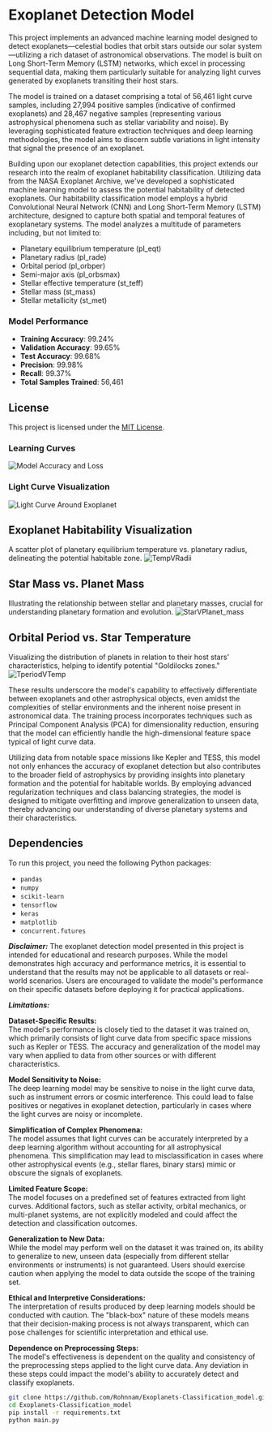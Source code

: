 # Exoplanet Detection Model

This project implements an advanced machine learning model designed to detect exoplanets—celestial bodies that orbit stars outside our solar system—utilizing a rich dataset of astronomical observations. The model is built on Long Short-Term Memory (LSTM) networks, which excel in processing sequential data, making them particularly suitable for analyzing light curves generated by exoplanets transiting their host stars. <br>

The model is trained on a dataset comprising a total of 56,461 light curve samples, including 27,994 positive samples (indicative of confirmed exoplanets) and 28,467 negative samples (representing various astrophysical phenomena such as stellar variability and noise). By leveraging sophisticated feature extraction techniques and deep learning methodologies, the model aims to discern subtle variations in light intensity that signal the presence of an exoplanet. <br>

Building upon our exoplanet detection capabilities, this project extends our research into the realm of exoplanet habitability classification. Utilizing data from the NASA Exoplanet Archive, we've developed a sophisticated machine learning model to assess the potential habitability of detected exoplanets.
Our habitability classification model employs a hybrid Convolutional Neural Network (CNN) and Long Short-Term Memory (LSTM) architecture, designed to capture both spatial and temporal features of exoplanetary systems. The model analyzes a multitude of parameters including, but not limited to:

- Planetary equilibrium temperature (pl_eqt)
- Planetary radius (pl_rade)
- Orbital period (pl_orbper)
- Semi-major axis (pl_orbsmax)
- Stellar effective temperature (st_teff)
- Stellar mass (st_mass)
- Stellar metallicity (st_met)


### Model Performance

- **Training Accuracy**: 99.24%
- **Validation Accuracy**: 99.65%
- **Test Accuracy**: 99.68%
- **Precision**: 99.98%
- **Recall**: 99.37%
- **Total Samples Trained**: 56,461

## License
This project is licensed under the [MIT License](LICENSE.md).


### Learning Curves

![Model Accuracy and Loss](Exoplanet_latest.png)

### Light Curve Visualization

![Light Curve Around Exoplanet](Exoplanet_graph_balanced.png)

## Exoplanet Habitability Visualization
A scatter plot of planetary equilibrium temperature vs. planetary radius, delineating the potential habitable zone.
![TempVRadii](Habitability_graph.png)
   
## Star Mass vs. Planet Mass
Illustrating the relationship between stellar and planetary masses, crucial for understanding planetary formation and evolution.
![StarVPlanet_mass](mass_compare.png)

## Orbital Period vs. Star Temperature
Visualizing the distribution of planets in relation to their host stars' characteristics, helping to identify potential "Goldilocks zones."
![TperiodVTemp](temp_compare.png)


These results underscore the model's capability to effectively differentiate between exoplanets and other astrophysical objects, even amidst the complexities of stellar environments and the inherent noise present in astronomical data. The training process incorporates techniques such as Principal Component Analysis (PCA) for dimensionality reduction, ensuring that the model can efficiently handle the high-dimensional feature space typical of light curve data.<br>

Utilizing data from notable space missions like Kepler and TESS, this model not only enhances the accuracy of exoplanet detection but also contributes to the broader field of astrophysics by providing insights into planetary formation and the potential for habitable worlds. By employing advanced regularization techniques and class balancing strategies, the model is designed to mitigate overfitting and improve generalization to unseen data, thereby advancing our understanding of diverse planetary systems and their characteristics.

## Dependencies

To run this project, you need the following Python packages:

- `pandas`
- `numpy`
- `scikit-learn`
- `tensorflow`
- `keras`
- `matplotlib`
- `concurrent.futures`

***Disclaimer:***
The exoplanet detection model presented in this project is intended for educational and research purposes. While the model demonstrates high accuracy and performance metrics, it is essential to understand that the results may not be applicable to all datasets or real-world scenarios. Users are encouraged to validate the model's performance on their specific datasets before deploying it for practical applications.

***Limitations:***

**Dataset-Specific Results:**<br>
The model's performance is closely tied to the dataset it was trained on, which primarily consists of light curve data from specific space missions such as Kepler or TESS. The accuracy and generalization of the model may vary when applied to data from other sources or with different characteristics.

**Model Sensitivity to Noise:**<br>
The deep learning model may be sensitive to noise in the light curve data, such as instrument errors or cosmic interference. This could lead to false positives or negatives in exoplanet detection, particularly in cases where the light curves are noisy or incomplete.

**Simplification of Complex Phenomena:**<br>
The model assumes that light curves can be accurately interpreted by a deep learning algorithm without accounting for all astrophysical phenomena. This simplification may lead to misclassification in cases where other astrophysical events (e.g., stellar flares, binary stars) mimic or obscure the signals of exoplanets.

**Limited Feature Scope:**<br>
The model focuses on a predefined set of features extracted from light curves. Additional factors, such as stellar activity, orbital mechanics, or multi-planet systems, are not explicitly modeled and could affect the detection and classification outcomes.

**Generalization to New Data:**<br>
While the model may perform well on the dataset it was trained on, its ability to generalize to new, unseen data (especially from different stellar environments or instruments) is not guaranteed. Users should exercise caution when applying the model to data outside the scope of the training set.

**Ethical and Interpretive Considerations:**<br>
The interpretation of results produced by deep learning models should be conducted with caution. The "black-box" nature of these models means that their decision-making process is not always transparent, which can pose challenges for scientific interpretation and ethical use.

**Dependence on Preprocessing Steps:**<br>
The model's effectiveness is dependent on the quality and consistency of the preprocessing steps applied to the light curve data. Any deviation in these steps could impact the model's ability to accurately detect and classify exoplanets.

```bash
git clone https://github.com/Rohnnam/Exoplanets-Classification_model.git
cd Exoplanets-Classification_model
pip install -r requirements.txt
python main.py

